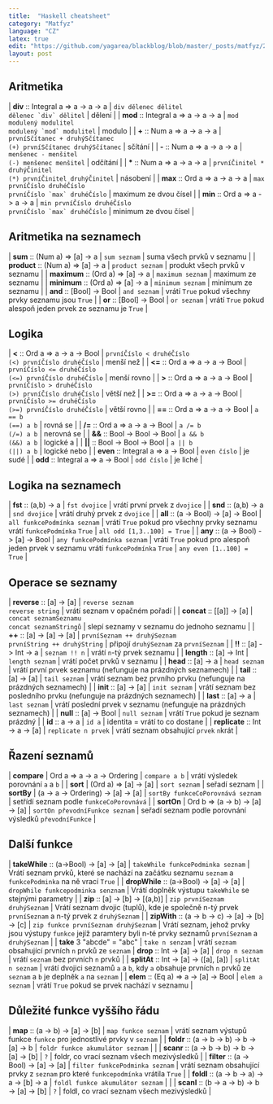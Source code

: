 ```yaml
---
title:  "Haskell cheatsheet"
category: "Matfyz"
language: "CZ"
latex: true
edit: "https://github.com/yagarea/blackblog/blob/master/_posts/matfyz/2022-09-13-haskell-cheatscheet.md?plain=1"
layout: post
---
```


<div markdown="1" class="code-no-err">

## Aritmetika

| **div** :: Integral a => a -> a -> a | `div dělenec dělitel`<br>``dělenec `div` dělitel``                    | dělení                |
| **mod** :: Integral a => a -> a -> a | `mod modulený modulitel`<br>``modulený `mod` modulitel``              | modulo                |
| **+** ::  Num a => a -> a -> a       | `prvníSčítanec + druhýSčítanec`<br>`(+) prvníSčítanec druhýSčítanec`  | sčítání               |
| **-** :: Num a => a -> a -> a        | `menšenec - menšitel`<br>`(-) menšenec menšitel`                      | odčítání              |
| __*__ :: Num a => a -> a -> a        | `prvníČinitel * druhýČinitel`<br>`(*) prvníČinitel druhýČinitel`      | násobení              |
| **max** :: Ord a => a -> a -> a      | `max prvníČíslo druhéČíslo`<br>``prvníČíslo `max` druhéČíslo``        | maximum ze dvou čísel |
| **min** :: Ord a => a -> a -> a      | `min prvníČíslo druhéČíslo`<br>``prvníČíslo `max` druhéČíslo``        | minimum ze dvou čísel |

## Aritmetika na seznamech

| **sum** :: (Num a) => [a] -> a        | `sum seznam`      | suma všech prvků v seznamu    |
| **product** :: (Num a) => [a] -> a    | `product seznam`  | produkt všech prvků v seznamu |
| **maximum** :: (Ord a) => [a] -> a    | `maximum seznam`  | maximum ze seznamu            |
| **minimum** :: (Ord a) => [a] -> a    | `minimum seznam`  | minimum ze seznamu            |
| **and** :: [Bool] -> Bool             | `and seznam`      | vrátí `True` pokud všechny prvky seznamu jsou `True` |
| **or** :: [Bool] -> Bool              | `or seznam`       | vrátí `True` pokud alespoň jeden prvek ze seznamu je `True` |

## Logika

| **<** :: Ord a => a -> a -> Bool      | `prvníČíslo < druhéČíslo`<br>`(<) prvníČíslo druhéČíslo`   | menší než     |
| **<=** :: Ord a => a -> a -> Bool     | `prvníČíslo <= druhéČíslo`<br>`(<=) prvníČíslo druhéČíslo` | menší rovno   |
| **>** :: Ord a => a -> a -> Bool      | `prvníČíslo > druhéČíslo`<br>`(>) prvníČíslo druhéČíslo`   | větší než     |
| **>=** :: Ord a => a -> a -> Bool     | `prvníČíslo >= druhéČíslo`<br>`(>=) prvníČíslo druhéČíslo` | větší rovno   |
| **==** :: Ord a => a -> a -> Bool     | `a == b`<br>`(==) a b`                                     | rovná se      |
| **/=** :: Ord a => a -> a -> Bool     | `a /= b`<br>`(/=) a b`                                     | nerovná se    |
| **&&** :: Bool -> Bool -> Bool        | `a && b`<br>`(&&) a b`                                     | logické a     |
| **\|\|** :: Bool -> Bool -> Bool      | `a || b`<br>`(||) a b`                                     | logické nebo  |
| **even** :: Integral a => a -> Bool   | `even číslo`                                               | je sudé       |
| **odd** :: Integral a => a -> Bool    | `odd číslo`                                                | je liché      |

## Logika na seznamech

| **fst** :: (a,b) -> a                    | `fst dvojice`               | vrátí první prvek z `dvojice` |
| **snd** :: (a,b) -> a                    | `snd dvojice`               | vrátí druhý prvek z `dvojice` |
| **all** :: (a -> Bool) -> [a] -> Bool    | `all funkcePodmínka seznam` | vrátí `True` pokud pro všechny prvky seznamu vrátí `funkcePodmínka` `True` | `all odd [1,3..100] = True` |
| **any** :: (a -> Bool) -> [a] -> Bool    | `any funkcePodmínka seznam` | vrátí `True` pokud pro alespoň jeden prvek v seznamu vrátí `funkcePodmínka` `True` | `any even [1..100] = True` |

## Operace se seznamy

| **reverse** :: [a] -> [a]         | `reverse seznam`<br>`reverse string`                         | vrátí seznam v opačném pořadí              |
| **concat**  :: [[a]] -> [a]       | `concat seznamSeznamu`<br>`concat seznamStringů`             | slepí seznamy v seznamu do jednoho seznamu |
| **++** :: [a] -> [a] -> [a]       | `prvníSeznam ++ druhýSeznam`<br>`prvníString ++ druhýString` | připojí `druhýSeznam` za `prvníSeznam`     |
| **!!** :: [a] -> Int -> a         | `seznam !! n`                                                | vrátí `n`-tý prvek seznamu                 |
| **length** :: [a] -> Int          | `length seznam`                                              | vrátí počet prvků v seznamu                |
| **head** :: [a] -> a              | `head seznam`                                                | vrátí první prvek seznamu (nefunguje na prázdných seznamech)                 |
| **tail** :: [a] -> [a]            | `tail seznam`                                                | vrátí seznam bez prvního prvku (nefunguje na prázdných seznamech)            |
| **init** :: [a] -> [a]            | `init seznam`                                                | vrátí seznam bez posledního prvku (nefunguje na prázdných seznamech)         |
| **last** :: [a] -> a              | `last seznam`                                                | vrátí poslední prvek v seznamu (nefunguje na prázdných seznamech)            |
| **null** :: [a] -> Bool           | `null seznam`                                                | vrátí `True` pokud je seznam prázdný       |
| **id** :: a -> a                  | `id a`                                                       | identita = vrátí to co dostane             |
| **replicate** :: Int -> a -> [a]  | `replicate n prvek`                                          | vrátí seznam obsahující `prvek` `n`krát    |

## Řazení seznamů

| **compare** | Ord a => a -> a -> Ordering         | `compare a b`                                                | vrátí výsledek porovnání `a` a `b`                      |
| **sort**    | (Ord a) => [a] -> [a]               | `sort seznam`                                                | seřadí seznam                                           |
| **sortBy**  | (a -> a -> Ordering) -> [a] -> [a]  | `sortBy funkceCoPorovnává seznam`                            | setřídí seznam podle `funkceCoPorovnává`                |
| **sortOn**  | Ord b => (a -> b) -> [a] -> [a]     | `sortOn převodníFunkce seznam`                               | seřadí seznam podle porovnání výsledků `převodníFunkce` |

## Další funkce

| **takeWhile** :: (a->Bool) -> [a] -> [a]          | `takeWhile funkcePodminka seznam`     | Vrátí seznam prvků, které se nachází na začátku seznamu `seznam` a `funkcePodminka` na ně vrací `True` |
| **dropWhile** :: (a->Bool) -> [a] -> [a]          | `dropWhile funkcepodminka senznam`    | Vrátí doplněk výstupu `takeWhile` se stejnými parametry                                                |
| **zip** :: [a] -> [b] -> [(a,b)]                  | `zip prvníSeznam druhýSeznam`         | Vrátí seznam dvojic (tuplů), kde je společně n-tý prvek `prvníSeznam` a n-tý prvek z `druhýSeznam`     |
| **zipWith** :: (a -> b -> c) -> [a] -> [b] -> [c] | `zip funkce prvníSeznam druhýSeznam`  | Vrátí seznam, jehož prvky jsou výstupy `funkce` jejíž paramtery byli n-té prvky seznamů `prvníSeznam` a `druhýSeznam` |
| **take** 3 "abcde" = "abc"                        | `take n senzam`                       | vrátí `seznam` obsahující prvních `n` prvků ze `seznam`
| **drop** :: Int -> [a] -> [a]                     | `drop n seznam`                       | vrátí `seznam` bez prvních `n` prvků |
| **splitAt** :: Int -> [a] -> ([a], [a])           | `splitAt n seznam`                    | vrátí dvojici seznamů `a` a `b`, kdy `a` obsahuje prvních `n` prvků ze `seznam` a `b` je deplněk `a` na `seznam` |
| **elem** :: (Eq a) => a -> [a] -> Bool            | `elem a seznam`                       | vrátí `True` pokud se prvek nachází v seznamu |

## Důležité funkce vyššího řádu

| **map** :: (a -> b) -> [a] -> [b]                | `map funkce seznam`               | vrátí seznam výstupů funkce `funkce` pro jednostlivé prvky v `seznam` |
| **foldr** :: (a -> b -> b) -> b -> [a] -> b      | `foldr funkce akumulátor seznam`  |  |
| **scanr** :: (a -> b -> b) -> b -> [a] -> [b]    | `?`                               | foldr, co vrací seznam všech mezivýsledků |
| **filter** :: (a -> Bool) -> [a] -> [a]          | `filter funkcePodminka seznam`    | vrátí seznam obsahující prvky z `seznam` pro které `funkcepodmínka` vrátila `True` |
| **foldl** :: (a -> b -> a) -> a -> [b] -> a      | `foldl funkce akumulátor seznam`  |  |
| **scanl** :: (b -> a -> b) -> b -> [a] -> [b]    | `?`                               | foldl, co vrací seznam všech mezivýsledků |

</div>


